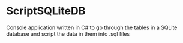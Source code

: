 # ScriptSQLiteDB
Console application written in C# to go through the tables in a SQLite database and script the data in them into .sql files
